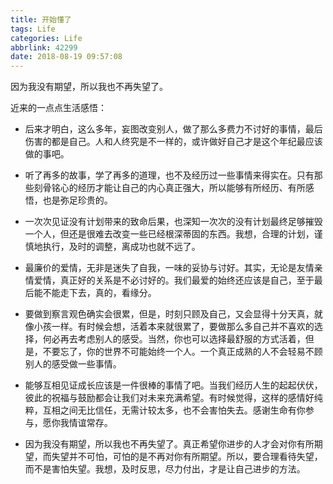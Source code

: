 ```yaml
---
title: 开始懂了
tags: Life
categories: Life
abbrlink: 42299
date: 2018-08-19 09:57:08
---
```


因为我没有期望，所以我也不再失望了。



<!--more-->



近来的一点点生活感悟：



- 后来才明白，这么多年，妄图改变别人，做了那么多费力不讨好的事情，最后伤害的都是自己。人和人终究是不一样的，或许做好自己才是这个年纪最应该做的事吧。



- 听了再多的故事，学了再多的道理，也不及经历过一些事情来得实在。只有那些刻骨铭心的经历才能让自己的内心真正强大，所以能够有所经历、有所感悟，也是弥足珍贵的。



- 一次次见证没有计划带来的致命后果，也深知一次次的没有计划最终足够摧毁一个人，但还是很难去改变一些已经根深蒂固的东西。我想，合理的计划，谨慎地执行，及时的调整，离成功也就不远了。



- 最廉价的爱情，无非是迷失了自我，一味的妥协与讨好。其实，无论是友情亲情爱情，真正好的关系是不必讨好的。我们最爱的始终还应该是自己，至于最后能不能走下去，真的，看缘分。



- 要做到察言观色确实会很累，但是，时刻只顾及自己，又会显得十分天真，就像小孩一样。有时候会想，活着本来就很累了，要做那么多自己并不喜欢的选择，何必再去考虑别人的感受。当然，你也可以选择最舒服的方式活着，但是，不要忘了，你的世界不可能始终一个人。一个真正成熟的人不会轻易不顾别人的感受做一些事情。



- 能够互相见证成长应该是一件很棒的事情了吧。当我们经历人生的起起伏伏，彼此的祝福与鼓励都会让我们对未来充满希望。有时候觉得，这样的感情好纯粹，互相之间无比信任，无需计较太多，也不会害怕失去。感谢生命有你参与，愿你我情谊常存。



- 因为我没有期望，所以我也不再失望了。真正希望你进步的人才会对你有所期望，而失望并不可怕，可怕的是不再对你有所期望。所以，要合理看待失望，而不是害怕失望。我想，及时反思，尽力付出，才是让自己进步的方法。